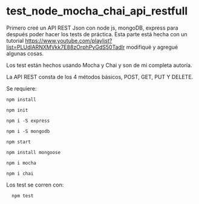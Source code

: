 # test_node_mocha_chai_api_restfull

Primero creé un API REST Json con node js, mongoDB, express para después poder hacer los tests de práctica. Esta parte está hecha 
con un tutorial https://www.youtube.com/playlist?list=PLUdlARNXMVkk7E88zOrphPyGdS50Tadlr modifiqué y agregué algunas cosas.

Los test están hechos usando Mocha y Chai y son de mi completa autoría.

La API REST consta de los 4 métodos básicos, POST, GET, PUT Y DELETE.

Se requiere:

    npm install

    npm init

    npm i -S express

    npm i -S mongodb
    
    npm start
    
    npm install mongoose

    npm i mocha

    npm i chai
    
  Los test se corren con:
  
      npm test
